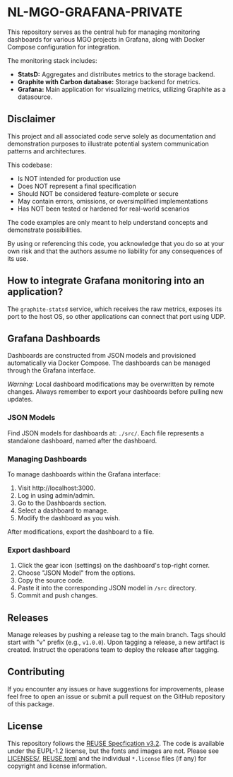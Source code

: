# NL-MGO-GRAFANA-PRIVATE
This repository serves as the central hub for managing monitoring dashboards for various MGO projects in Grafana, along with Docker Compose configuration for integration.

The monitoring stack includes:
- **StatsD:** Aggregates and distributes metrics to the storage backend.
- **Graphite with Carbon database:** Storage backend for metrics.
- **Grafana:** Main application for visualizing metrics, utilizing Graphite as a datasource.

## Disclaimer

This project and all associated code serve solely as documentation
and demonstration purposes to illustrate potential system
communication patterns and architectures.

This codebase:

- Is NOT intended for production use
- Does NOT represent a final specification
- Should NOT be considered feature-complete or secure
- May contain errors, omissions, or oversimplified implementations
- Has NOT been tested or hardened for real-world scenarios

The code examples are only meant to help understand concepts and demonstrate possibilities.

By using or referencing this code, you acknowledge that you do so at your own
risk and that the authors assume no liability for any consequences of its use.

## How to integrate Grafana monitoring into an application?
The `graphite-statsd` service, which receives the raw metrics, exposes its port to the host OS, so other applications can connect that port using UDP.

## Grafana Dashboards
Dashboards are constructed from JSON models and provisioned automatically via Docker Compose.
The dashboards can be managed through the Grafana interface.

_Warning:_ Local dashboard modifications may be overwritten by remote changes. Always remember to export your dashboards before pulling new updates.

### JSON Models
Find JSON models for dashboards at: `./src/`.
Each file represents a standalone dashboard, named after the dashboard.

### Managing Dashboards
To manage dashboards within the Grafana interface:
1. Visit http://localhost:3000.
2. Log in using admin/admin.
2. Go to the Dashboards section.
4. Select a dashboard to manage.
5. Modify the dashboard as you wish.

After modifications, export the dashboard to a file.

### Export dashboard
1. Click the gear icon (settings) on the dashboard's top-right corner.
2. Choose "JSON Model" from the options.
3. Copy the source code.
4. Paste it into the corresponding JSON model in `/src` directory.
5. Commit and push changes.

## Releases
Manage releases by pushing a release tag to the main branch.
Tags should start with "v" prefix (e.g., `v1.0.0`).
Upon tagging a release, a new artifact is created.
Instruct the operations team to deploy the release after tagging.

## Contributing

If you encounter any issues or have suggestions for improvements, please feel free to open an issue or submit a pull
request on the GitHub repository of this package.

## License

This repository follows the [REUSE Specfication v3.2](https://reuse.software/spec-3.2/). The code is available under the
EUPL-1.2 license, but the fonts and images are not. Please see [LICENSES/](./LICENSES), [REUSE.toml](./REUSE.toml) and
the individual `*.license` files (if any) for copyright and license information.
